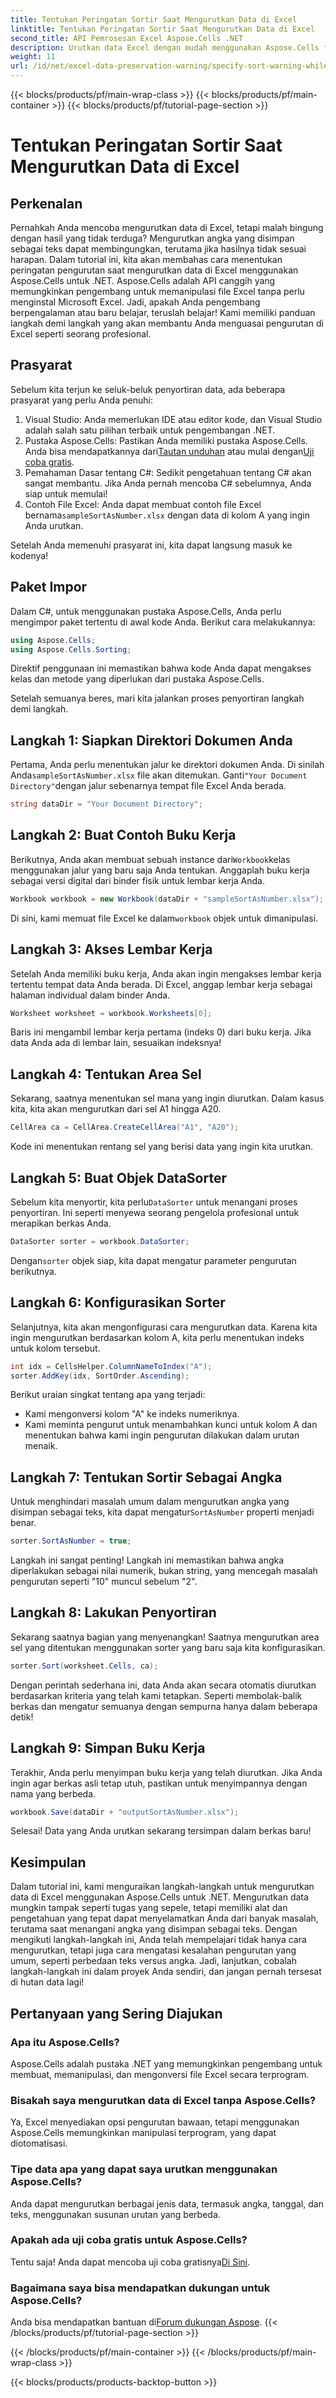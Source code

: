 ```yaml
---
title: Tentukan Peringatan Sortir Saat Mengurutkan Data di Excel
linktitle: Tentukan Peringatan Sortir Saat Mengurutkan Data di Excel
second_title: API Pemrosesan Excel Aspose.Cells .NET
description: Urutkan data Excel dengan mudah menggunakan Aspose.Cells for .NET. Pelajari strategi langkah demi langkah untuk mengelola data Excel secara efektif dalam tutorial lengkap ini.
weight: 11
url: /id/net/excel-data-preservation-warning/specify-sort-warning-while-sorting-data-in-excel/
---
```


{{< blocks/products/pf/main-wrap-class >}}
{{< blocks/products/pf/main-container >}}
{{< blocks/products/pf/tutorial-page-section >}}

# Tentukan Peringatan Sortir Saat Mengurutkan Data di Excel

## Perkenalan

Pernahkah Anda mencoba mengurutkan data di Excel, tetapi malah bingung dengan hasil yang tidak terduga? Mengurutkan angka yang disimpan sebagai teks dapat membingungkan, terutama jika hasilnya tidak sesuai harapan. Dalam tutorial ini, kita akan membahas cara menentukan peringatan pengurutan saat mengurutkan data di Excel menggunakan Aspose.Cells untuk .NET. Aspose.Cells adalah API canggih yang memungkinkan pengembang untuk memanipulasi file Excel tanpa perlu menginstal Microsoft Excel. Jadi, apakah Anda pengembang berpengalaman atau baru belajar, teruslah belajar! Kami memiliki panduan langkah demi langkah yang akan membantu Anda menguasai pengurutan di Excel seperti seorang profesional.

## Prasyarat

Sebelum kita terjun ke seluk-beluk penyortiran data, ada beberapa prasyarat yang perlu Anda penuhi:

1. Visual Studio: Anda memerlukan IDE atau editor kode, dan Visual Studio adalah salah satu pilihan terbaik untuk pengembangan .NET.
2.  Pustaka Aspose.Cells: Pastikan Anda memiliki pustaka Aspose.Cells. Anda bisa mendapatkannya dari[Tautan unduhan](https://releases.aspose.com/cells/net/) atau mulai dengan[Uji coba gratis](https://releases.aspose.com/).
3. Pemahaman Dasar tentang C#: Sedikit pengetahuan tentang C# akan sangat membantu. Jika Anda pernah mencoba C# sebelumnya, Anda siap untuk memulai!
4.  Contoh File Excel: Anda dapat membuat contoh file Excel bernama`sampleSortAsNumber.xlsx` dengan data di kolom A yang ingin Anda urutkan.

Setelah Anda memenuhi prasyarat ini, kita dapat langsung masuk ke kodenya!

## Paket Impor

Dalam C#, untuk menggunakan pustaka Aspose.Cells, Anda perlu mengimpor paket tertentu di awal kode Anda. Berikut cara melakukannya:

```csharp
using Aspose.Cells;
using Aspose.Cells.Sorting;
```
Direktif penggunaan ini memastikan bahwa kode Anda dapat mengakses kelas dan metode yang diperlukan dari pustaka Aspose.Cells.

Setelah semuanya beres, mari kita jalankan proses penyortiran langkah demi langkah.

## Langkah 1: Siapkan Direktori Dokumen Anda

 Pertama, Anda perlu menentukan jalur ke direktori dokumen Anda. Di sinilah Anda`sampleSortAsNumber.xlsx` file akan ditemukan. Ganti`"Your Document Directory"`dengan jalur sebenarnya tempat file Excel Anda berada.

```csharp
string dataDir = "Your Document Directory";
```

## Langkah 2: Buat Contoh Buku Kerja

 Berikutnya, Anda akan membuat sebuah instance dari`Workbook`kelas menggunakan jalur yang baru saja Anda tentukan. Anggaplah buku kerja sebagai versi digital dari binder fisik untuk lembar kerja Anda.

```csharp
Workbook workbook = new Workbook(dataDir + "sampleSortAsNumber.xlsx");
```

 Di sini, kami memuat file Excel ke dalam`workbook` objek untuk dimanipulasi.

## Langkah 3: Akses Lembar Kerja

Setelah Anda memiliki buku kerja, Anda akan ingin mengakses lembar kerja tertentu tempat data Anda berada. Di Excel, anggap lembar kerja sebagai halaman individual dalam binder Anda.

```csharp
Worksheet worksheet = workbook.Worksheets[0];
```

Baris ini mengambil lembar kerja pertama (indeks 0) dari buku kerja. Jika data Anda ada di lembar lain, sesuaikan indeksnya!

## Langkah 4: Tentukan Area Sel

Sekarang, saatnya menentukan sel mana yang ingin diurutkan. Dalam kasus kita, kita akan mengurutkan dari sel A1 hingga A20. 

```csharp
CellArea ca = CellArea.CreateCellArea("A1", "A20");
```

Kode ini menentukan rentang sel yang berisi data yang ingin kita urutkan. 

## Langkah 5: Buat Objek DataSorter

 Sebelum kita menyortir, kita perlu`DataSorter` untuk menangani proses penyortiran. Ini seperti menyewa seorang pengelola profesional untuk merapikan berkas Anda.

```csharp
DataSorter sorter = workbook.DataSorter;
```

 Dengan`sorter` objek siap, kita dapat mengatur parameter pengurutan berikutnya.

## Langkah 6: Konfigurasikan Sorter

Selanjutnya, kita akan mengonfigurasi cara mengurutkan data. Karena kita ingin mengurutkan berdasarkan kolom A, kita perlu menentukan indeks untuk kolom tersebut.

```csharp
int idx = CellsHelper.ColumnNameToIndex("A");
sorter.AddKey(idx, SortOrder.Ascending);
```

Berikut uraian singkat tentang apa yang terjadi:
- Kami mengonversi kolom "A" ke indeks numeriknya.
- Kami meminta pengurut untuk menambahkan kunci untuk kolom A dan menentukan bahwa kami ingin pengurutan dilakukan dalam urutan menaik.

## Langkah 7: Tentukan Sortir Sebagai Angka

 Untuk menghindari masalah umum dalam mengurutkan angka yang disimpan sebagai teks, kita dapat mengatur`SortAsNumber` properti menjadi benar.

```csharp
sorter.SortAsNumber = true;
```

Langkah ini sangat penting! Langkah ini memastikan bahwa angka diperlakukan sebagai nilai numerik, bukan string, yang mencegah masalah pengurutan seperti "10" muncul sebelum "2".

## Langkah 8: Lakukan Penyortiran

Sekarang saatnya bagian yang menyenangkan! Saatnya mengurutkan area sel yang ditentukan menggunakan sorter yang baru saja kita konfigurasikan.

```csharp
sorter.Sort(worksheet.Cells, ca);
```

Dengan perintah sederhana ini, data Anda akan secara otomatis diurutkan berdasarkan kriteria yang telah kami tetapkan. Seperti membolak-balik berkas dan mengatur semuanya dengan sempurna hanya dalam beberapa detik!

## Langkah 9: Simpan Buku Kerja

Terakhir, Anda perlu menyimpan buku kerja yang telah diurutkan. Jika Anda ingin agar berkas asli tetap utuh, pastikan untuk menyimpannya dengan nama yang berbeda.

```csharp
workbook.Save(dataDir + "outputSortAsNumber.xlsx");
```

Selesai! Data yang Anda urutkan sekarang tersimpan dalam berkas baru!

## Kesimpulan

Dalam tutorial ini, kami menguraikan langkah-langkah untuk mengurutkan data di Excel menggunakan Aspose.Cells untuk .NET. Mengurutkan data mungkin tampak seperti tugas yang sepele, tetapi memiliki alat dan pengetahuan yang tepat dapat menyelamatkan Anda dari banyak masalah, terutama saat menangani angka yang disimpan sebagai teks. Dengan mengikuti langkah-langkah ini, Anda telah mempelajari tidak hanya cara mengurutkan, tetapi juga cara mengatasi kesalahan pengurutan yang umum, seperti perbedaan teks versus angka. Jadi, lanjutkan, cobalah langkah-langkah ini dalam proyek Anda sendiri, dan jangan pernah tersesat di hutan data lagi!

## Pertanyaan yang Sering Diajukan

### Apa itu Aspose.Cells?  
Aspose.Cells adalah pustaka .NET yang memungkinkan pengembang untuk membuat, memanipulasi, dan mengonversi file Excel secara terprogram.

### Bisakah saya mengurutkan data di Excel tanpa Aspose.Cells?  
Ya, Excel menyediakan opsi pengurutan bawaan, tetapi menggunakan Aspose.Cells memungkinkan manipulasi terprogram, yang dapat diotomatisasi.

### Tipe data apa yang dapat saya urutkan menggunakan Aspose.Cells?  
Anda dapat mengurutkan berbagai jenis data, termasuk angka, tanggal, dan teks, menggunakan susunan urutan yang berbeda.

### Apakah ada uji coba gratis untuk Aspose.Cells?  
 Tentu saja! Anda dapat mencoba uji coba gratisnya[Di Sini](https://releases.aspose.com/).

### Bagaimana saya bisa mendapatkan dukungan untuk Aspose.Cells?  
 Anda bisa mendapatkan bantuan di[Forum dukungan Aspose](https://forum.aspose.com/c/cells/9).
{{< /blocks/products/pf/tutorial-page-section >}}

{{< /blocks/products/pf/main-container >}}
{{< /blocks/products/pf/main-wrap-class >}}

{{< blocks/products/products-backtop-button >}}
